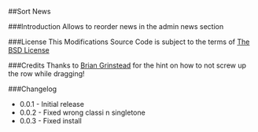 ##Sort News

###Introduction
Allows to reorder news in the admin news section

###License
This Modifications Source Code is subject to the terms of [The BSD License](http://opensource.org/licenses/BSD-3-Clause)

###Credits
Thanks to [Brian Grinstead](http://www.foliotek.com/devblog/make-table-rows-sortable-using-jquery-ui-sortable/) for the hint on how to not screw up the row while dragging!

###Changelog
  * 0.0.1 - Initial release
  * 0.0.2 - Fixed wrong classi n singletone
  * 0.0.3 - Fixed install